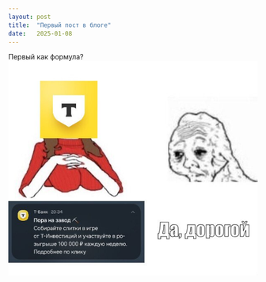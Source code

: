 ```yaml
---
layout: post
title:  "Первый пост в блоге"
date:   2025-01-08
---
```


Первый как формула?
![TInvest Meme](/assets/2025-01-08-first-post/tinvest-meme.jpeg)
